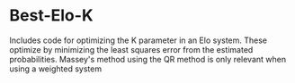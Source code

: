 # Best-Elo-K
Includes code for optimizing the K parameter in an Elo system. These optimize by minimizing the least squares error from the estimated probabilities. Massey's method using the QR method is only relevant when using a weighted system
